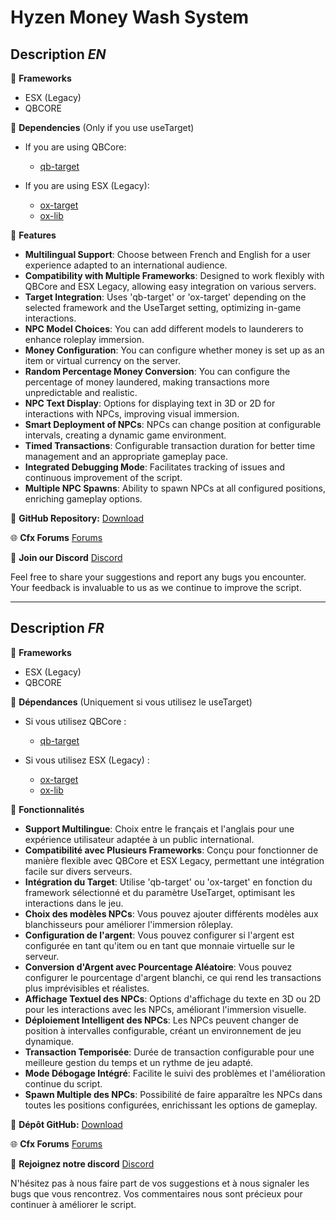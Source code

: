 ﻿# Hyzen Money Wash System

## **Description** *EN*

:arrows_counterclockwise: **Frameworks**

-   ESX (Legacy)
-   QBCORE

:dart: **Dependencies** (Only if you use useTarget)

- If you are using QBCore:
    -   [qb-target](https://github.com/qbcore-framework/qb-target)

- If you are using ESX (Legacy):
    -   [ox-target](https://github.com/overextended/ox_target)
    -   [ox-lib](https://github.com/overextended/ox_lib)

:loudspeaker: **Features**
-   **Multilingual Support**: Choose between French and English for a user experience adapted to an international audience.
-   **Compatibility with Multiple Frameworks**: Designed to work flexibly with QBCore and ESX Legacy, allowing easy integration on various servers.
-   **Target Integration**: Uses 'qb-target' or 'ox-target' depending on the selected framework and the UseTarget setting, optimizing in-game interactions.
-   **NPC Model Choices**: You can add different models to launderers to enhance roleplay immersion.
-   **Money Configuration**: You can configure whether money is set up as an item or virtual currency on the server.
-   **Random Percentage Money Conversion**: You can configure the percentage of money laundered, making transactions more unpredictable and realistic.
-   **NPC Text Display**: Options for displaying text in 3D or 2D for interactions with NPCs, improving visual immersion.
-   **Smart Deployment of NPCs**: NPCs can change position at configurable intervals, creating a dynamic game environment.
-   **Timed Transactions**: Configurable transaction duration for better time management and an appropriate gameplay pace.
-   **Integrated Debugging Mode**: Facilitates tracking of issues and continuous improvement of the script.
-   **Multiple NPC Spawns**: Ability to spawn NPCs at all configured positions, enriching gameplay options.

:page_facing_up: **GitHub Repository:**
[Download](https://github.com/Hyzen-dev/hyzen_moneywash)

:globe_with_meridians: **Cfx Forums**
[Forums](https://forum.cfx.re/t/qbcore-esx-legacy-hyzen-moneywash-system/5184597)

:speech_balloon: **Join our Discord**
[Discord](https://discord.gg/wQ2CevwQ5K)

Feel free to share your suggestions and report any bugs you encounter.
Your feedback is invaluable to us as we continue to improve the script.

---

## **Description** *FR*

:arrows_counterclockwise: **Frameworks**

-   ESX (Legacy)
-   QBCORE

:dart: **Dépendances** (Uniquement si vous utilisez le useTarget)

- Si vous utilisez QBCore :
    -   [qb-target](https://github.com/qbcore-framework/qb-target)

- Si vous utilisez ESX (Legacy) :
    -   [ox-target](https://github.com/overextended/ox_target)
    -   [ox-lib](https://github.com/overextended/ox_lib)

:loudspeaker: **Fonctionnalités**
-   **Support Multilingue**: Choix entre le français et l'anglais pour une expérience utilisateur adaptée à un public international.
-   **Compatibilité avec Plusieurs Frameworks**: Conçu pour fonctionner de manière flexible avec QBCore et ESX Legacy, permettant une intégration facile sur divers serveurs.
-   **Intégration du Target**: Utilise 'qb-target' ou 'ox-target' en fonction du framework sélectionné et du paramètre UseTarget, optimisant les interactions dans le jeu.
-   **Choix des modèles NPCs**: Vous pouvez ajouter différents modèles aux blanchisseurs pour améliorer l'immersion rôleplay.
-   **Configuration de l'argent**: Vous pouvez configurer si l'argent est configurée en tant qu'item ou en tant que monnaie virtuelle sur le serveur.
-   **Conversion d'Argent avec Pourcentage Aléatoire**: Vous pouvez configurer le pourcentage d'argent blanchi, ce qui rend les transactions plus imprévisibles et réalistes.
-   **Affichage Textuel des NPCs**: Options d'affichage du texte en 3D ou 2D pour les interactions avec les NPCs, améliorant l'immersion visuelle.
-   **Déploiement Intelligent des NPCs**: Les NPCs peuvent changer de position à intervalles configurable, créant un environnement de jeu dynamique.
-   **Transaction Temporisée**: Durée de transaction configurable pour une meilleure gestion du temps et un rythme de jeu adapté.
-   **Mode Débogage Intégré**: Facilite le suivi des problèmes et l'amélioration continue du script.
-   **Spawn Multiple des NPCs**: Possibilité de faire apparaître les NPCs dans toutes les positions configurées, enrichissant les options de gameplay.

:page_facing_up: **Dépôt GitHub:**
[Download](https://github.com/Hyzen-dev/hyzen_moneywash)

:globe_with_meridians: **Cfx Forums**
[Forums](https://forum.cfx.re/t/qbcore-esx-legacy-hyzen-moneywash-system/5184597)

:speech_balloon: **Rejoignez notre discord**
[Discord](https://discord.gg/wQ2CevwQ5K)

N'hésitez pas à nous faire part de vos suggestions et à nous signaler les bugs que vous rencontrez.
Vos commentaires nous sont précieux pour continuer à améliorer le script.
